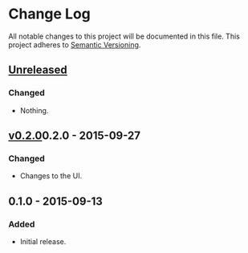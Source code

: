 # Change Log
All notable changes to this project will be documented in this file.
This project adheres to [Semantic Versioning](http://semver.org/).

## [Unreleased][unreleased]
### Changed
- Nothing.

## [v0.2.0]0.2.0 - 2015-09-27
### Changed
- Changes to the UI.


## 0.1.0 - 2015-09-13
### Added
- Initial release.

[v0.2.0]: https://github.com/MasterAM/meteor-lag-console/compare/v0.1.0...v0.2.0
[unreleased]: https://github.com/MasterAM/meteor-lag-console/compare/v0.1.0...HEAD
